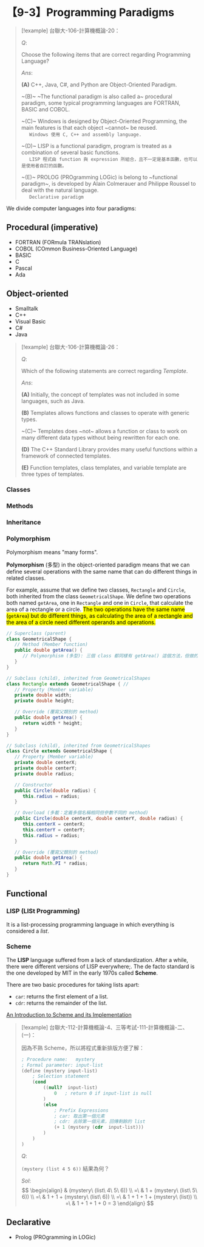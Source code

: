 # 【9-3】Programming Paradigms

> [!example]
> 台聯大-106-計算機概論-20：
>
> $Q:$
>
> Choose the following items that are correct regarding Programming Language?
>
> $Ans:$
>
> **(A)** C++, Java, C#, and Python are Object-Oriented Paradigm.
>
> ~(B)~ ~The functional paradigm is also called a~ procedural paradigm, some typical programming languages are FORTRAN, BASIC and COBOL.
>
> ~(C)~ Windows is designed by Object-Oriented Programming, the main features is that each object ~cannot~ be reused.  
> $\quad$ `Windows 使用 C, C++ and assembly language.`
>
> ~(D)~ LISP is a functional paradigm, program is treated as a combination of several basic functions.  
> $\quad$ `LISP 程式由 function 與 expression 所組合，且不一定是基本函數，也可以是使用者自訂的函數。`
>
> ~(E)~ PROLOG (PROgramming LOGic) is belong to ~functional paradigm~, is developed by Alain Colmerauer and Philippe Roussel to deal with the natural language.  
> $\quad$ `Declarative paradigm`

We divide computer languages into four paradigms:

## Procedural (imperative)

- FORTRAN (FORmula TRANslation)
- COBOL (COmmon Business-Oriented Language)
- BASIC
- C
- Pascal
- Ada

## Object-oriented

- Smalltalk
- C++
- Visual Basic
- C#
- Java

> [!example]
> 台聯大-106-計算機概論-26：
>
> $Q:$
>
> Which of the following statements are correct regarding *Template*.
>
> $Ans:$
>
> **(A)** Initially, the concept of templates was not included in some languages, such as Java.
> $\quad$
>
> **(B)** Templates allows functions and classes to operate with generic types.
>
> ~(C)~ Templates does ~not~ allows a function or class to work on many different data types without being rewritten for each one.
>
> **(D)** The C++ Standard Library provides many useful functions within a framework of connected templates.
>
> **(E)** Function templates, class templates, and variable template are three types of templates.

### Classes

### Methods

### Inheritance

### Polymorphism

Polymorphism means "many forms".

**Polymorphism** (多型) in the object-oriented paradigm means that we can define several operations with the same name that can do different things in related classes.

For example, assume that we define two classes, `Rectangle` and `Circle`, both inherited from the class `GeometricalShape`. We define two operations both named `getArea`, one in `Rectangle` and one in `Circle`, that calculate the area of a rectangle or a circle. <mark>The two operations have the same name (`getArea`) but do different things, as calculating the area of a rectangle and the area of a circle need different operands and operations.</mark>

```java
// Superclass (parent)
class GeometricalShape {
   // Method (Member function)
   public double getArea() {
      // Polymorphism (多型): 三個 class 都同樣有 getArea() 這個方法，但做的事情卻完全不一樣。
   }
}

// Subclass (child), inherited from GeometricalShapes
class Rectangle extends GeometricalShape { // 
   // Property (Member variable)
   private double width;
   private double height;

   // Override (覆寫父類別的 method)
   public double getArea() {
      return width * height;
   }
}

// Subclass (child), inherited from GeometricalShapes
class Circle extends GeometricalShape {
   // Property (Member variable)
   private double centerX;
   private double centerY;
   private double radius;

   // Constructor
   public Circle(double radius) {
      this.radius = radius;
   }

   // Overload (多載：定義多個名稱相同但參數不同的 method)
   public Circle(double centerX, double centerY, double radius) {
      this.centerX = centerX;
      this.centerY = centerY;
      this.radius = radius;
   }

   // Override (覆寫父類別的 method)
   public double getArea() {
      return Math.PI * radius;
   }
}
```

## Functional

### LISP (LISt Programming)

It is a list-processing programming language in which everything is considered a *list*.

### Scheme

The **LISP** language suffered from a lack of standardization. After a while, there were different versions of LISP everywhere;. The de facto standard is the one developed by MIT in the early 1970s called **Scheme**.

There are two basic procedures for taking lists apart:

- `car`: returns the first element of a list.
- `cdr`: returns the remainder of the list.

[An Introduction to Scheme and its Implementation](https://www.cs.utexas.edu/ftp/garbage/cs345/schintro-v14/schintro_toc.html)

> [!example]
> 台聯大-112-計算機概論-4、三等考試-111-計算機概論-二、(一)：
>
> 因為不熟 Scheme，所以將程式重新排版方便了解：
>
> ```scheme
> ; Procedure name:   mystery
> ; Formal parameter: input-list
> (define (mystery input-list)
>     ; Selection statement
>     (cond
>         ((null?  input-list)
>             0   ; return 0 if input-list is null
>         )
>         (else
>             ; Prefix Expressions
>             ; car: 取出第一個元素
>             ; cdr: 去除第一個元素，回傳剩餘的 list
>             (+ 1 (mystery (cdr  input-list)))
>         )
>     )
> )
> ```
>
> $Q:$
>
> `(mystery (list 4 5 6))` 結果為何？
>
> $Sol:$
$$
\begin{align}
   & (mystery\ (list\ 4\ 5\ 6)) \\
=\ & 1 + (mystery\ (list\ 5\ 6)) \\
=\ & 1 + 1 + (mystery\ (list\ 6)) \\
=\ & 1 + 1 + 1 + (mystery\ (list)) \\
=\ & 1 + 1 + 1 + 0 = 3
\end{align}
$$

## Declarative

- Prolog (PROgramming in LOGic)
